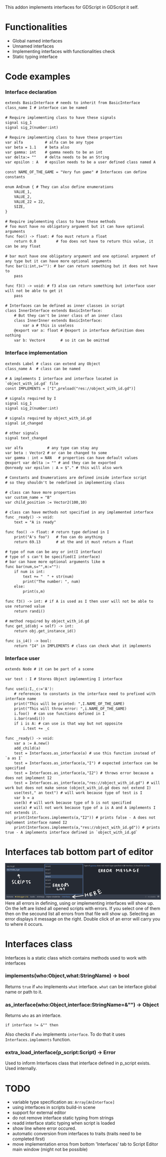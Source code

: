 This addon implements interfaces for GDScript in GDScript it self.
# Functionalities
 - Global named interfaces
 - Unnamed interfaces
 - Implementing interfaces with functionalities check
 - Static typing interface
# Code examples
### Interface declaration
```gdscript
extends BasicInterface # needs to inherit from BasicInterface
class_name I # interface can be named

# Require implementing class to have these signals
signal sig_1
signal sig_2(number:int)

# Require implementing class to have these properties
var alfa          # alfa can be any type
var beta = 1.1    # beta also
var gamma: int    # gamma needs to be an int
var delta:= ""    # delta needs to be an String
var epsilon : A   # epsilon needs to be a user defined class named A

const NAME_OF_THE_GAME = "Very fun game" # Interfaces can define constants

enum AnEnum { # They can also define enumerations
	VALUE_1,
	VALUE_2,
	VALUE_22 = 22,
	SIZE,
}

# Require implementing class to have these methods
# foo must have no obligatory argument but it can have optional arguments
func foo() -> float: # foo must return a float
	return 0.0         # foo does not have to return this value, it can be any float

# bar must have one obligatory argument and one optional argument of any type but it can have more optional arguments
func bar(i:int,s=""): # bar can return something but it does not have to
	pass

func f3() -> void: # f3 also can return something but interface user will not be able to get it
	pass

# Interfaces can be defined as inner classes in script
class InnerInterface extends BasicInterface:
	# But they can't be inner class of an inner class
	class InnerInner extends BasicInterface:
		var a # this is useless
	@export var a: float # @export in interface definition does nothing
	var b: Vector4       # so it can be omitted
```
### Interface implementation
```gdscript
extends Label # class can extend any Object
class_name A  # class can be named

# A implements I interface and interface located in `object_with_id.gd` file
const IMPLEMENTS = ["I",preload("res://object_with_id.gd")]

# signals required by I
signal sig_1
signal sig_2(number:int)

# signals required by object_with_id.gd
signal id_changed

# other signals
signal text_changed

var alfa           # any type can stay any
var beta : Vector2 # or can be changed to some
var gamma : int = NAN   # properties can have default values
@export var delta := "" # and they can be exported
@onready var epsilon : A = $"." # this will also work

# Constants and Enumerations are defined inside interface script
# so they shouldn't be redefined in implementing class

# class can have more properties
var custom_name = "B"
var child_position := Vector2(100,10)

# class can have methods not specified in any implemented interface
func _ready() -> void:
	text = "A is ready"

func foo() -> float: # return type defined in I
	print("A's foo")   # foo can do anything
	return 69.13       # at the and it must return a float

# type of num can be any or int(I interface)
# type of s can't be specified(I interface)
# bar can have more optional arguments like m
func bar(num,s="",m:=""):
	if num is int:
		text += "  " + str(num) 
		print("The number: ", num)
	else:
		print(s,m)

func f3() -> int: # if A is used as I then user will not be able to use returned value
	return randi()

# method required by object_with_id.gd
func get_id(obj = self) -> int:
	return obj.get_instance_id()

func is_i4() -> bool:
	return "I4" in IMPLEMENTS # class can check what it implements
```
### Interface user
```gdscript
extends Node # it can be part of a scene

var test : I # Stores Object implementing I interface

func use(i:I,_c:='A'):
	# references to constants in the interface need to prefixed with interface name
	print("This will be printed: ",I.NAME_OF_THE_GAME)
	print("This will throw error: ",i.NAME_OF_THE_GAME)
	i.foo()  # can use functions defined in I
	i.bar(randi())
	if i is A: # can use is that way but not opposite
		i.text += _c

func _ready() -> void:
	var a := A.new()
	add_child(a)
	test = Interfaces.as_interface(a) # use this function instead of `a as I`
	test = Interfaces.as_interface(a,"I") # expected interface can be specified
	test = Interfaces.as_interface(a,"I2") # throws error because a does not implement I2
	test = Interfaces.as_interface(a,"res://object_with_id.gd") # will work but does not make sense (object_with_id.gd does not extend I)
	use(test," an text") # will work because type of test is I
	var b = a
	use(b) # will work because type of b is not specified
	use(a) # will not work because type of a is A and A implements I not extends it.
	print(Interfaces.implements(a,"I2")) # prints false - A does not implement interface named I2
	print(Interfaces.implements(a,"res://object_with_id.gd")) # prints true - A implements interface defined in `object_with_id.gd`
```
# Interfaces tab bottom part of editor
![plot](./bottom_tab.png)
Here all errors in defining, using or implementing interfaces will show up.
On the left are listed all opened scripts with errors.
If you select one of them then on the secound list all errors from that file will show up.
Selecting an error displays it message on the right.
Double click of an error will carry you to where it occurs.
# Interfaces class
Interfaces is a static class which contains methods used to work with interfaces
### implements(who:Object,what:StringName) -> bool
Returns `true` if `who` implements `what` interface.
`what` can be interface global name or path to it.
### as_interface(who:Object,interface:StringName=&"") -> Object
Returns `who` as an interface.
```
if interface != &"" then
```
Also checks if `who` implements `interface`.
To do that it uses `Interfaces.implements` function.
### extra_load_interface(p_script:Script) -> Error
Used to inform Interfaces class that interface defined in p_script exists.
Used internally.
# TODO
 - variable type specification as: `Array[AnInterface]`
 - using interfaces in scripts build-in scene
 - support for external editor
 - do not remove interface static typing from strings
 - readd interface static typing when script is loaded
 - show line where error occured.
 - automatic conversion from interfaces to traits (traits need to be completed first)
 - move implementation erros from bottom 'Interfaces' tab to Script Editor main window (might not be possible)
